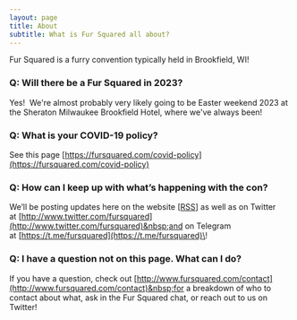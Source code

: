 ```yaml
---
layout: page
title: About
subtitle: What is Fur Squared all about?
---
```

Fur Squared is a furry convention typically held in Brookfield, WI\!

### Q: Will there be a Fur Squared in 2023?

Yes\!&nbsp; We're almost probably very likely going to be Easter weekend 2023 at the Sheraton Milwaukee Brookfield Hotel, where we've always been\!

### Q: What is your COVID-19 policy?

See this page&nbsp;[https://fursquared.com/covid-policy](https://fursquared.com/covid-policy)

### Q: How can I keep up with what’s happening with the con?

We’ll be posting updates here on the website \[[RSS](https://fursquared.com/feed)\] as well as on Twitter at&nbsp;[http://www.twitter.com/fursquared](http://www.twitter.com/fursquared)&nbsp;and on Telegram at&nbsp;[https://t.me/fursquared](https://t.me/fursquared)\!

### Q: I have a question not on this page. What can I do?

If you have a question, check out&nbsp;[http://www.fursquared.com/contact](http://www.fursquared.com/contact)&nbsp;for a breakdown of who to contact about what, ask in the Fur Squared chat, or reach out to us on Twitter\!